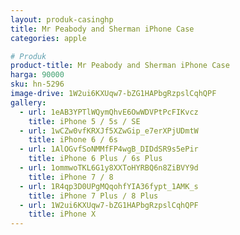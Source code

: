 ```yaml
---
layout: produk-casinghp
title: Mr Peabody and Sherman iPhone Case
categories: apple

# Produk
product-title: Mr Peabody and Sherman iPhone Case
harga: 90000
sku: hn-5296
image-drive: 1W2ui6KXUqw7-bZG1HAPbgRzpslCqhQPF
gallery:
  - url: 1eAB3YPTlWQymQhvE6OwWDVPtPcFIKvcz
    title: iPhone 5 / 5s / SE
  - url: 1wCZw0vfKRXJf5XZwGip_e7erXPjUDmtW
    title: iPhone 6 / 6s
  - url: 1AlOGvfSoNMMfFP4wgB_DIDdSR9s5ePir
    title: iPhone 6 Plus / 6s Plus
  - url: 1ommwoTKL6G1y8XXToHYRBQ6n8ZiBVY9d
    title: iPhone 7 / 8
  - url: 1R4qp3D0UPgMQqohfYIA36fypt_1AMK_s
    title: iPhone 7 Plus / 8 Plus
  - url: 1W2ui6KXUqw7-bZG1HAPbgRzpslCqhQPF
    title: iPhone X
---
```

